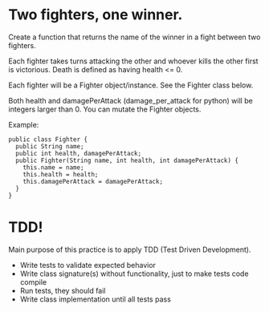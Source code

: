 # Two fighters, one winner.
Create a function that returns the name of the winner in a fight between two fighters.

Each fighter takes turns attacking the other and whoever kills the other first is victorious. Death is defined as having health <= 0.

Each fighter will be a Fighter object/instance. See the Fighter class below.

Both health and damagePerAttack (damage_per_attack for python) will be integers larger than 0. You can mutate the Fighter objects.

Example:
```
public class Fighter {
  public String name;
  public int health, damagePerAttack;
  public Fighter(String name, int health, int damagePerAttack) {
    this.name = name;
    this.health = health;
    this.damagePerAttack = damagePerAttack;
  }
}
```
# TDD!
Main purpose of this practice is to apply TDD (Test Driven Development).
- Write tests to validate expected behavior
- Write class signature(s) without functionality, just to make tests code compile
- Run tests, they should fail
- Write class implementation until all tests pass